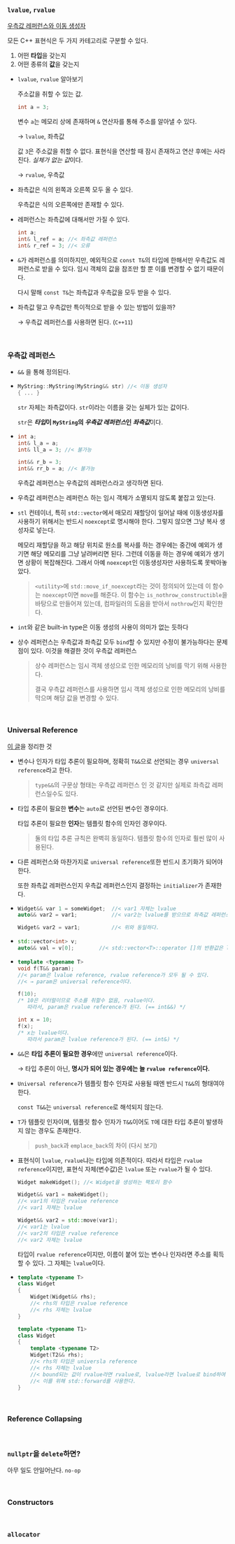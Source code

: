 ### `lvalue`, `rvalue`

[우측값 레퍼런스와 이동 생성자](https://modoocode.com/227)

모든 C++ 표현식은 두 가지 카테고리로 구분할 수 있다.

1. 어떤 **타입**을 갖는지
2. 어떤 종류의 **값**을 갖는지

- `lvalue`, `rvalue` 알아보기

  주소값을 취할 수 있는 값.

  ```c++
  int a = 3;
  ```

  변수 `a`는 메모리 상에 존재하며 `&` 연산자를 통해 주소를 알아낼 수 있다. 

  → `lvalue`, 좌측값

  값 `3`은 주소값을 취할 수 없다. 표현식을 연산할 때 잠시 존재하고 연산 후에는 사라진다. *실체가 없는 값*이다.

  → `rvalue`, 우측값

- 좌측값은 식의 왼쪽과 오른쪽 모두 올 수 있다.

  우측값은 식의 오른쪽에만 존재할 수 있다.

- 레퍼런스는 좌측값에 대해서만 가질 수 있다.

  ```c++
  int a;
  int& l_ref = a; //< 좌측값 레퍼런스
  int& r_ref = 3; //< 오류
  ```

- `&`가 레퍼런스를 의미하지만, 예외적으로 `const T&`의 타입에 한해서만 우측값도 레퍼런스로 받을 수 있다. 임시 객체의 값을 참조만 할 뿐 이를 변경할 수 없기 때문이다.

  다시 말해 `const T&`는 좌측값과 우측값을 모두 받을 수 있다.

- 좌측값 말고 우측값만 특이적으로 받을 수 있는 방법이 있을까?

  → 우측값 레퍼런스를 사용하면 된다. (`C++11`)

<br>

### 우측값 레퍼런스

- `&&` 을 통해 정의된다.

- ```c++
  MyString::MyString(MyString&& str) //< 이동 생성자
  { ... }
  ```

  `str` 자체는 좌측값이다. `str`이라는 이름을 갖는 실체가 있는 값이다.

  `str`은 ***타입*이 `MyString`의 *우측값 레퍼런스*인 *좌측값***이다.

- ```C++
  int a;
  int& l_a = a;
  int& ll_a = 3; //< 불가능
  
  int&& r_b = 3;
  int&& rr_b = a; //< 불가능
  ```

  우측값 레퍼런스는 우측값의 레퍼런스라고 생각하면 된다.

- 우측값 레퍼런스는 레퍼런스 하는 임시 객체가 소멸되지 않도록 붙잡고 있는다.

- `stl` 컨테이너, 특히 `std::vector`에서 매모리 재할당이 일어날 때에 이동생성자를 사용하기 위해서는 반드시 `noexcept`로 명시해야 한다. 그렇지 않으면 그냥 복사 생성자로 넣는다.

  메모리 재할당을 하고 해당 위치로 원소를 복사를 하는 경우에는 중간에 예외가 생기면 해당 메모리를 그냥 날려버리면 된다. 그런데 이동을 하는 경우에 예외가 생기면 상황이 복잡해진다. 그래서 아예 `noexcept`인 이동생성자만 사용하도록 못박아놓았다.

  > `<utility>`에 `std::move_if_noexcept`라는 것이 정의되어 있는데 이 함수는 `noexcept`이면 `move`를 해준다. 이 함수는 `is_nothrow_constructible`을 바탕으로 만들어져 있는데, 컴파일러의 도움을 받아서 `nothrow`인지 확인한다.

- `int`와 같은 built-in type은 이동 생성의 사용이 의미가 없는 듯하다

- 상수 레퍼런스는 우측값과 좌측값 모두 `bind`할 수 있지만 수정이 불가능하다는 문제점이 있다. 이것을 해결한 것이 우측값 레퍼런스

  > 상수 레퍼런스는 임시 객체 생성으로 인한 메모리의 낭비를 막기 위해 사용한다.
  >
  > 결국 우측값 레퍼런스를 사용하면 임시 객체 생성으로 인한 메모리의 낭비를 막으며 해당 값을 변경할 수 있다.

<br>

### Universal Reference

[이 글](http://egloos.zum.com/sweeper/v/3149089)을 정리한 것

- 변수나 인자가 타입 추론이 필요하며, 정확히 `T&&`으로 선언되는 경우 `universal reference`라고 한다.

  >  `type&&`의 구문상 형태는 우측값 레퍼런스 인 것 같지만 실제로 좌측값 레퍼런스일수도 있다.

- 타입 추론이 필요한 **변수**는 `auto`로 선언된 변수인 경우이다. 

  타입 추론이 필요한 **인자**는 템플릿 함수의 인자인 경우이다.

  > 둘의 타입 추론 규칙은 완벽히 동일하다. 템플릿 함수의 인자로 훨씬 많이 사용된다.

- 다른 레퍼런스와 마찬가지로 `universal reference`또한 반드시 초기화가 되어야 한다.

  또한 좌측값 레퍼런스인지 우측값 레퍼런스인지 결정하는 `initializer`가 존재한다.

- ```c++
  Widget&& var 1 = someWidget; 	//< var1 자체는 lvalue
  auto&& var2 = var1; 			//< var2는 lvalue를 받으므로 좌측값 레퍼런스
  ```

  ```c++
  Widget& var2 = var1; 			//< 위와 동일하다.
  ```

- ```c++
  std::vector<int> v;
  auto&& val = v[0];		//< std::vector<T>::operator []의 반환값은 lvalue. val도 좌측값 레퍼런스이다.
  ```

- ```c++
  template <typename T>
  void f(T&& param);	
  //< param은 lvalue reference, rvalue reference가 모두 될 수 있다. 
  //< → param은 universal reference이다.
  
  f(10);
  /* 10은 리터럴이므로 주소를 취할수 없음, rvalue이다.
     따라서, param은 rvalue reference가 된다. (== int&&) */
  
  int x = 10;
  f(x);
  /* x는 lvalue이다.
     따라서 param은 lvalue reference가 된다. (== int&) */
  ```

- `&&`은 **타입 추론이 필요한 경우**에만 `universal reference`이다.

  → 타입 추론이 아닌, **명시가 되어 있는 경우에는 늘 `rvalue reference`이다.**

- `Universal reference`가 템플릿 함수 인자로 사용될 때엔 반드시 `T&&`의 형태여야 한다.

  `const T&&`는 `universal reference`로 해석되지 않는다.

- `T`가 템플릿 인자이며, 템플릿 함수 인자가 `T&&`이어도 `T`에 대한 타입 추론이 발생하지 않는 경우도 존재한다.

  > `push_back`과 `emplace_back`의 차이 (다시 보기)

- 표현식이 `lvalue`, `rvalue`냐는 타입에 의존적이다. 따라서 타입은 `rvalue reference`이지만, 표현식 자체(변수값)은 `lvalue` 또는 `rvalue`가 될 수 있다.

  ```c++
  Widget makeWidget(); //< Widget을 생성하는 팩토리 함수
  
  Widget&& var1 = makeWidget();
  //< var1의 타입은 rvalue reference
  //< var1 자체는 lvalue
  
  Widget&& var2 = std::move(var1);
  //< var1는 lvalue
  //< var2의 타입은 rvalue reference
  //< var2 자체는 lvalue
  ```

  타입이 `rvalue reference`이지만, 이름이 붙어 있는 변수나 인자라면 주소를 획득할 수 있다. 그 자체는 `lvalue`이다.

- ```c++
  template <typename T>
  class Widget
  {
      Widget(Widget&& rhs);
      //< rhs의 타입은 rvalue reference
      //< rhs 자체는 lvalue
  }
  ```

  ```c++
  template <typename T1>
  class Widget
  {
      template <typename T2>
      Widget(T2&& rhs);
      //< rhs의 타입은 universla reference
      //< rhs 자체는 lvalue
      //< bound되는 값이 rvalue라면 rvalue로, lvalue라면 lvalue로 bind하여 이점을 유지시켜야 한다.
      //< 이를 위해 std::forward를 사용한다.
  }
  ```

<br>

### Reference Collapsing



<br>

### `nullptr`을 `delete`하면?

아무 일도 안일어난다. `no-op`

<br>

### Constructors

<br>

### `allocator`